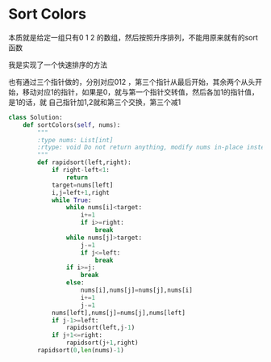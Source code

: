 # Sort Colors

本质就是给定一组只有0 1 2 的数组，然后按照升序排列，不能用原来就有的sort函数

我是实现了一个快速排序的方法

也有通过三个指针做的，分别对应012 ，第三个指针从最后开始，其余两个从头开始，移动对应1的指针，如果是0，就与第一个指针交转值，然后各加1的指针值，是1的话，就
自己指针加1,2就和第三个交换，第三个减1


```py
class Solution:
    def sortColors(self, nums):
        """
        :type nums: List[int]
        :rtype: void Do not return anything, modify nums in-place instead.
        """
        def rapidsort(left,right):
            if right-left<1:
                return        
            target=nums[left]
            i,j=left+1,right
            while True:
                while nums[i]<target:
                    i+=1
                    if i>=right:
                        break
                while nums[j]>target:
                    j-=1
                    if j<=left:
                        break
                if i>=j:
                    break
                else:
                    nums[i],nums[j]=nums[j],nums[i]
                    i+=1
                    j-=1
            nums[left],nums[j]=nums[j],nums[left]
            if j-1>=left:
                rapidsort(left,j-1)
            if j+1<=right:
                rapidsort(j+1,right)      
        rapidsort(0,len(nums)-1)
```
